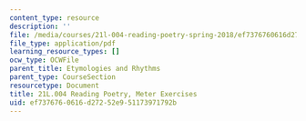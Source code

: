 ```yaml
---
content_type: resource
description: ''
file: /media/courses/21l-004-reading-poetry-spring-2018/ef7376760616d27252e951173971792b_MIT21L_004S18meter.pdf
file_type: application/pdf
learning_resource_types: []
ocw_type: OCWFile
parent_title: Etymologies and Rhythms
parent_type: CourseSection
resourcetype: Document
title: 21L.004 Reading Poetry, Meter Exercises
uid: ef737676-0616-d272-52e9-51173971792b
---
```


